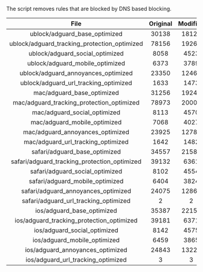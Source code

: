 The script removes rules that are blocked by DNS based blocking.


| File | Original | Modified |
|:----:|:-----:|:-----:|
| ublock/adguard_base_optimized | 30138 | 18126 |
| ublock/adguard_tracking_protection_optimized | 78156 | 19261 |
| ublock/adguard_social_optimized | 8058 | 4523 |
| ublock/adguard_mobile_optimized | 6373 | 3789 |
| ublock/adguard_annoyances_optimized | 23350 | 12469 |
| ublock/adguard_url_tracking_optimized | 1633 | 1473 |
| mac/adguard_base_optimized | 31256 | 19247 |
| mac/adguard_tracking_protection_optimized | 78973 | 20009 |
| mac/adguard_social_optimized | 8113 | 4570 |
| mac/adguard_mobile_optimized | 7068 | 4027 |
| mac/adguard_annoyances_optimized | 23925 | 12789 |
| mac/adguard_url_tracking_optimized | 1642 | 1482 |
| safari/adguard_base_optimized | 34557 | 21582 |
| safari/adguard_tracking_protection_optimized | 39132 | 6361 |
| safari/adguard_social_optimized | 8102 | 4554 |
| safari/adguard_mobile_optimized | 6404 | 3824 |
| safari/adguard_annoyances_optimized | 24075 | 12863 |
| safari/adguard_url_tracking_optimized | 2 | 2 |
| ios/adguard_base_optimized | 35387 | 22150 |
| ios/adguard_tracking_protection_optimized | 39181 | 6371 |
| ios/adguard_social_optimized | 8142 | 4575 |
| ios/adguard_mobile_optimized | 6459 | 3865 |
| ios/adguard_annoyances_optimized | 24843 | 13223 |
| ios/adguard_url_tracking_optimized | 3 | 3 |